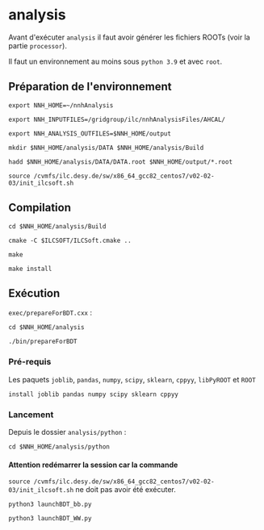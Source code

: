 # analysis 

Avant d'exécuter `analysis` il faut avoir générer les fichiers ROOTs (voir la partie `processor`).

Il faut un environnement au moins sous `python 3.9` et avec `root`.

## Préparation de l'environnement
```
export NNH_HOME=~/nnhAnalysis
```
```
export NNH_INPUTFILES=/gridgroup/ilc/nnhAnalysisFiles/AHCAL/
```
```
export NNH_ANALYSIS_OUTFILES=$NNH_HOME/output
```
```
mkdir $NNH_HOME/analysis/DATA $NNH_HOME/analysis/Build
```
```
hadd $NNH_HOME/analysis/DATA/DATA.root $NNH_HOME/output/*.root
```
```
source /cvmfs/ilc.desy.de/sw/x86_64_gcc82_centos7/v02-02-03/init_ilcsoft.sh
```
## Compilation
```
cd $NNH_HOME/analysis/Build
```
```
cmake -C $ILCSOFT/ILCSoft.cmake ..
```
```
make
```
```
make install
```
## Exécution 
`exec/prepareForBDT.cxx` :
```
cd $NNH_HOME/analysis
```
```
./bin/prepareForBDT
```
### Pré-requis 
Les paquets `joblib`, `pandas`, `numpy`, `scipy`, `sklearn`, `cppyy`, `libPyROOT` et `ROOT`
```
install joblib pandas numpy scipy sklearn cppyy
```
### Lancement
Depuis le dossier `analysis/python` :
```
cd $NNH_HOME/analysis/python
```
#### Attention redémarrer la session car la commande 
`source /cvmfs/ilc.desy.de/sw/x86_64_gcc82_centos7/v02-02-03/init_ilcsoft.sh`
ne doit pas avoir été exécuter. 
```
python3 launchBDT_bb.py
```
```
python3 launchBDT_WW.py
```
